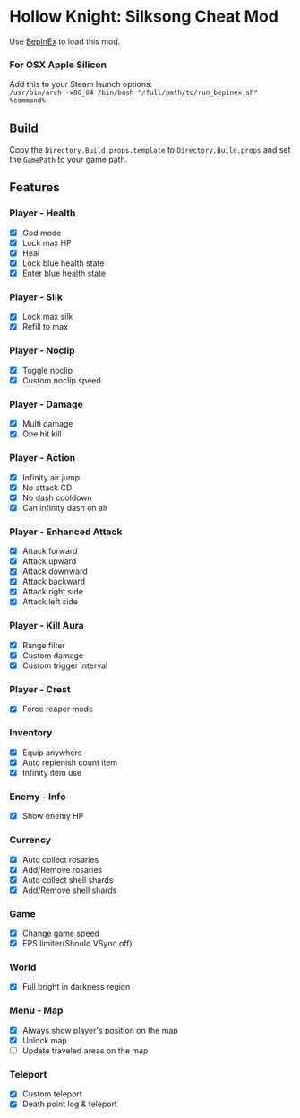 ﻿# Hollow Knight: Silksong Cheat Mod

Use [BepInEx](https://github.com/BepInEx/BepInEx) to load this mod.

### For OSX Apple Silicon

Add this to your Steam launch options:  
`/usr/bin/arch -x86_64 /bin/bash "/full/path/to/run_bepinex.sh" %command%`

## Build

Copy the `Directory.Build.props.template` to `Directory.Build.props` and set the `GamePath` to your game path.

## Features

### Player - Health

- [x] God mode
- [x] Lock max HP
- [x] Heal
- [x] Lock blue health state
- [x] Enter blue health state

### Player - Silk

- [x] Lock max silk
- [x] Refill to max

### Player - Noclip

- [x] Toggle noclip
- [x] Custom noclip speed

### Player - Damage

- [x] Multi damage
- [x] One hit kill

### Player - Action

- [x] Infinity air jump
- [x] No attack CD
- [x] No dash cooldown
- [x] Can infinity dash on air

### Player - Enhanced Attack

- [x] Attack forward
- [x] Attack upward
- [x] Attack downward
- [x] Attack backward
- [x] Attack right side
- [x] Attack left side

### Player - Kill Aura

- [x] Range filter
- [x] Custom damage
- [x] Custom trigger interval

### Player - Crest

- [x] Force reaper mode

### Inventory

- [x] Equip anywhere
- [x] Auto replenish count item
- [x] Infinity item use

### Enemy - Info

- [x] Show enemy HP

### Currency

- [x] Auto collect rosaries
- [x] Add/Remove rosaries
- [x] Auto collect shell shards
- [x] Add/Remove shell shards

### Game

- [x] Change game speed
- [x] FPS limiter(Should VSync off)

### World

- [x] Full bright in darkness region

### Menu - Map

- [x] Always show player's position on the map
- [x] Unlock map
- [ ] Update traveled areas on the map

### Teleport

- [x] Custom teleport
- [x] Death point log & teleport